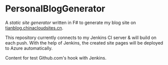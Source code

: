 # PersonalBlogGenerator

A *static site generator* written in F# to generate my blog site on [tjanblog.chinacloudsites.cn](http://tjanblog.chinacloudsites.cn).

This repository currently connects to my Jenkins CI server & will build on each push. With the help of
Jenkins, the created site pages will be deployed to Azure automatically.

Content for test Github.com's hook with Jenkins.
